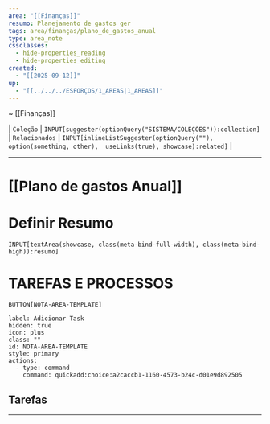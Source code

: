 ```yaml
---
area: "[[Finanças]]"
resumo: Planejamento de gastos ger
tags: area/finanças/plano_de_gastos_anual
type: area_note
cssclasses:
  - hide-properties_reading
  - hide-properties_editing
created:
  - "[[2025-09-12]]"
up:
  - "[[../../../ESFORÇOS/1_AREAS|1_AREAS]]"
---
```

~ [[Finanças]] 

| `Coleção` | `INPUT[suggester(optionQuery("SISTEMA/COLEÇÕES")):collection]`   | `Relacionados` | `INPUT[inlineListSuggester(optionQuery(""), option(something, other),  useLinks(true), showcase):related]`  |

---
# [[Plano de gastos Anual]] 


# Definir Resumo 
`INPUT[textArea(showcase, class(meta-bind-full-width), class(meta-bind-high)):resumo]`


# TAREFAS E PROCESSOS

 `BUTTON[NOTA-AREA-TEMPLATE]`     

```meta-bind-button
label: Adicionar Task
hidden: true
icon: plus
class: ""
id: NOTA-AREA-TEMPLATE
style: primary
actions:
  - type: command
    command: quickadd:choice:a2caccb1-1160-4573-b24c-d01e9d892505
```


## Tarefas


---






